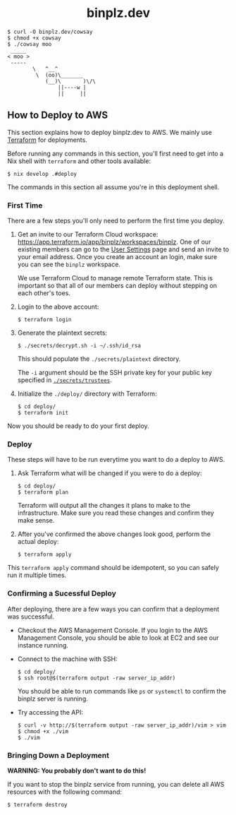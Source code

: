 <h1 align="center">binplz.dev</h1>

```console
$ curl -O binplz.dev/cowsay
$ chmod +x cowsay
$ ./cowsay moo
 _____ 
< moo >
 ----- 
        \   ^__^
         \  (oo)\_______
            (__)\       )\/\
                ||----w |
                ||     ||
```

## How to Deploy to AWS

This section explains how to deploy binplz.dev to AWS.
We mainly use [Terraform](https://www.terraform.io/) for deployments.

Before running any commands in this section, you'll first need to get into a
Nix shell with `terraform` and other tools available:

```console
$ nix develop .#deploy
```

The commands in this section all assume you're in this deployment shell.

### First Time

There are a few steps you'll only need to perform the first time you deploy.

1.  Get an invite to our Terraform Cloud workspace:
    <https://app.terraform.io/app/binplz/workspaces/binplz>.  One of our existing members
    can go to the [User
    Settings](https://app.terraform.io/app/binplz/settings/users) page and send
    an invite to your email address.  Once you create an account an login, make
    sure you can see the `binplz` workspace.

    We use Terraform Cloud to manage remote Terraform state.  This is important
    so that all of our members can deploy without stepping on each other's
    toes.

1.  Login to the above account:

    ```console
    $ terraform login
    ```

1. Generate the plaintext secrets:

    ```console
    $ ./secrets/decrypt.sh -i ~/.ssh/id_rsa
    ```

    This should populate the `./secrets/plaintext` directory.

    The `-i` argument should be the SSH private key for your public key
    specified in [`./secrets/trustees`](./secrets/trustees).

1.  Initialize the `./deploy/` directory with Terraform:

    ```console
    $ cd deploy/
    $ terraform init
    ```

Now you should be ready to do your first deploy.

### Deploy

These steps will have to be run everytime you want to do a deploy to AWS.

1.  Ask Terraform what will be changed if you were to do a deploy:

    ```console
    $ cd deploy/
    $ terraform plan
    ```

    Terraform will output all the changes it plans to make to the
    infrastructure.  Make sure you read these changes and confirm they make
    sense.

1.  After you've confirmed the above changes look good, perform the actual deploy:

    ```console
    $ terraform apply
    ```

This `terraform apply` command should be idempotent, so you can safely run it
multiple times.

### Confirming a Sucessful Deploy

After deploying, there are a few ways you can confirm that a deployment was
successful.

-   Checkout the AWS Management Console.  If you login to the AWS Management
    Console, you should be able to look at EC2 and see our instance running.

-   Connect to the machine with SSH:

    ```console
    $ cd deploy/
    $ ssh root@$(terraform output -raw server_ip_addr)
    ```

    You should be able to run commands like `ps` or `systemctl` to confirm the
    binplz server is running.

-   Try accessing the API:

    ```console
    $ curl -v http://$(terraform output -raw server_ip_addr)/vim > vim
    $ chmod +x ./vim
    $ ./vim
    ```

### Bringing Down a Deployment

**WARNING: You probably don't want to do this!**

If you want to stop the binplz service from running, you can delete all AWS
resources with the following command:

```console
$ terraform destroy
```
